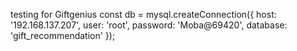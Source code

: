 testing for Giftgenius
const db = mysql.createConnection({
  host: '192.168.137.207',
  user: 'root',
  password: 'Moba@69420',
  database: 'gift_recommendation'
});